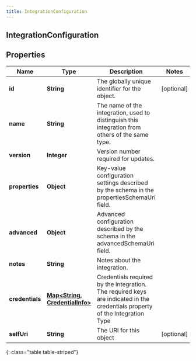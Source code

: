 ```yaml
---
title: IntegrationConfiguration
---
```


## IntegrationConfiguration

## Properties

| Name            | Type                                                                            | Description                                                                                                                  | Notes      |
| --------------- | ------------------------------------------------------------------------------- | ---------------------------------------------------------------------------------------------------------------------------- | ---------- |
| **id**          | <!----><!---->**String**<!---->                                                 | The globally unique identifier for the object.                                                                               | [optional] |
| **name**        | <!----><!---->**String**<!---->                                                 | The name of the integration, used to distinguish this integration from others of the same type.                              |            |
| **version**     | <!----><!---->**Integer**<!---->                                                | Version number required for updates.                                                                                         |            |
| **properties**  | <!----><!---->**Object**<!---->                                                 | Key-value configuration settings described by the schema in the propertiesSchemaUri field.                                   |            |
| **advanced**    | <!----><!---->**Object**<!---->                                                 | Advanced configuration described by the schema in the advancedSchemaUri field.                                               |            |
| **notes**       | <!----><!---->**String**<!---->                                                 | Notes about the integration.                                                                                                 |            |
| **credentials** | <!----><!---->[**Map&lt;String, CredentialInfo&gt;**](CredentialInfo.md)<!----> | Credentials required by the integration. The required keys are indicated in the credentials property of the Integration Type |            |
| **selfUri**     | <!----><!---->**String**<!---->                                                 | The URI for this object                                                                                                      | [optional] |

{: class="table table-striped"}
